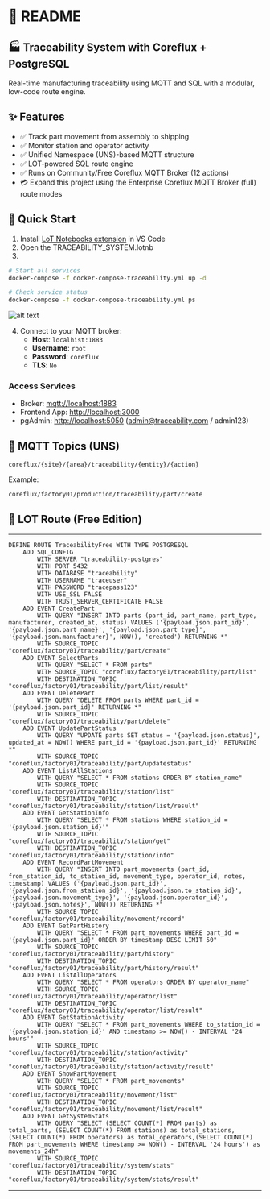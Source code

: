 # 📘 README

## 🏭 Traceability System with Coreflux + PostgreSQL

Real-time manufacturing traceability using MQTT and SQL with a modular, low-code route engine.

## ✨ Features

* ✅ Track part movement from assembly to shipping
* ✅ Monitor station and operator activity
* ✅ Unified Namespace (UNS)-based MQTT structure
* ✅ LOT-powered SQL route engine
* ✅ Runs on Community/Free Coreflux MQTT Broker (12 actions) 
* 💳 Expand this project using the Enterprise Coreflux MQTT Broker (full) route modes

## 🚀 Quick Start

1. Install [LoT Notebooks extension](https://marketplace.visualstudio.com/items?itemName=Coreflux.vscode-lot-notebooks) in VS Code
2. Open the TRACEABILITY_SYSTEM.lotnb
3. 
``` bash
# Start all services
docker-compose -f docker-compose-traceability.yml up -d

# Check service status
docker-compose -f docker-compose-traceability.yml ps
```
![alt text](./img/connect&download.gif)


4. Connect to your MQTT broker:
   - **Host**: `localhist:1883`
   - **Username**: `root`
   - **Password**: `coreflux`
   - **TLS**: `No`

### Access Services

* Broker: [mqtt://localhost:1883](mqtt://localhost:1883)
* Frontend App: [http://localhost:3000](http://localhost:3000)
* pgAdmin: [http://localhost:5050](http://localhost:5050) ([admin@traceability.com](mailto:admin@traceability.com) / admin123)

## 📡 MQTT Topics (UNS)

```
coreflux/{site}/{area}/traceability/{entity}/{action}
```

Example:

```
coreflux/factory01/production/traceability/part/create
```

## 📄 LOT Route (Free Edition)


---
```lot
DEFINE ROUTE TraceabilityFree WITH TYPE POSTGRESQL
    ADD SQL_CONFIG
        WITH SERVER "traceability-postgres"
        WITH PORT 5432
        WITH DATABASE "traceability"
        WITH USERNAME "traceuser"
        WITH PASSWORD "tracepass123"
        WITH USE_SSL FALSE
        WITH TRUST_SERVER_CERTIFICATE FALSE
    ADD EVENT CreatePart
        WITH QUERY "INSERT INTO parts (part_id, part_name, part_type, manufacturer, created_at, status) VALUES ('{payload.json.part_id}', '{payload.json.part_name}', '{payload.json.part_type}', '{payload.json.manufacturer}', NOW(), 'created') RETURNING *"
        WITH SOURCE_TOPIC "coreflux/factory01/traceability/part/create" 
    ADD EVENT SelectParts
        WITH QUERY "SELECT * FROM parts"
        WITH SOURCE_TOPIC "coreflux/factory01/traceability/part/list"
        WITH DESTINATION_TOPIC "coreflux/factory01/traceability/part/list/result"
    ADD EVENT DeletePart
        WITH QUERY "DELETE FROM parts WHERE part_id = '{payload.json.part_id}' RETURNING *"
        WITH SOURCE_TOPIC "coreflux/factory01/traceability/part/delete"
    ADD EVENT UpdatePartStatus
        WITH QUERY "UPDATE parts SET status = '{payload.json.status}', updated_at = NOW() WHERE part_id = '{payload.json.part_id}' RETURNING *"
        WITH SOURCE_TOPIC "coreflux/factory01/traceability/part/updatestatus"
    ADD EVENT ListAllStations
        WITH QUERY "SELECT * FROM stations ORDER BY station_name"
        WITH SOURCE_TOPIC "coreflux/factory01/traceability/station/list"
        WITH DESTINATION_TOPIC "coreflux/factory01/traceability/station/list/result"
    ADD EVENT GetStationInfo
        WITH QUERY "SELECT * FROM stations WHERE station_id = '{payload.json.station_id}'"
        WITH SOURCE_TOPIC "coreflux/factory01/traceability/station/get"
        WITH DESTINATION_TOPIC "coreflux/factory01/traceability/station/info"
    ADD EVENT RecordPartMovement
        WITH QUERY "INSERT INTO part_movements (part_id, from_station_id, to_station_id, movement_type, operator_id, notes, timestamp) VALUES ('{payload.json.part_id}', '{payload.json.from_station_id}', '{payload.json.to_station_id}', '{payload.json.movement_type}', '{payload.json.operator_id}', '{payload.json.notes}', NOW()) RETURNING *"
        WITH SOURCE_TOPIC "coreflux/factory01/traceability/movement/record"
    ADD EVENT GetPartHistory
        WITH QUERY "SELECT * FROM part_movements WHERE part_id = '{payload.json.part_id}' ORDER BY timestamp DESC LIMIT 50"
        WITH SOURCE_TOPIC "coreflux/factory01/traceability/part/history"
        WITH DESTINATION_TOPIC "coreflux/factory01/traceability/part/history/result"
    ADD EVENT ListAllOperators
        WITH QUERY "SELECT * FROM operators ORDER BY operator_name"
        WITH SOURCE_TOPIC "coreflux/factory01/traceability/operator/list"
        WITH DESTINATION_TOPIC "coreflux/factory01/traceability/operator/list/result"
    ADD EVENT GetStationActivity
        WITH QUERY "SELECT * FROM part_movements WHERE to_station_id = '{payload.json.station_id}' AND timestamp >= NOW() - INTERVAL '24 hours'"
        WITH SOURCE_TOPIC "coreflux/factory01/traceability/station/activity"
        WITH DESTINATION_TOPIC "coreflux/factory01/traceability/station/activity/result"
    ADD EVENT ShowPartMovement
        WITH QUERY "SELECT * FROM part_movements"
        WITH SOURCE_TOPIC "coreflux/factory01/traceability/movement/list"
        WITH DESTINATION_TOPIC "coreflux/factory01/traceability/movement/list/result"
    ADD EVENT GetSystemStats
        WITH QUERY "SELECT (SELECT COUNT(*) FROM parts) as total_parts, (SELECT COUNT(*) FROM stations) as total_stations, (SELECT COUNT(*) FROM operators) as total_operators,(SELECT COUNT(*) FROM part_movements WHERE timestamp >= NOW() - INTERVAL '24 hours') as movements_24h"
        WITH SOURCE_TOPIC "coreflux/factory01/traceability/system/stats"
        WITH DESTINATION_TOPIC "coreflux/factory01/traceability/system/stats/result"
```

---



